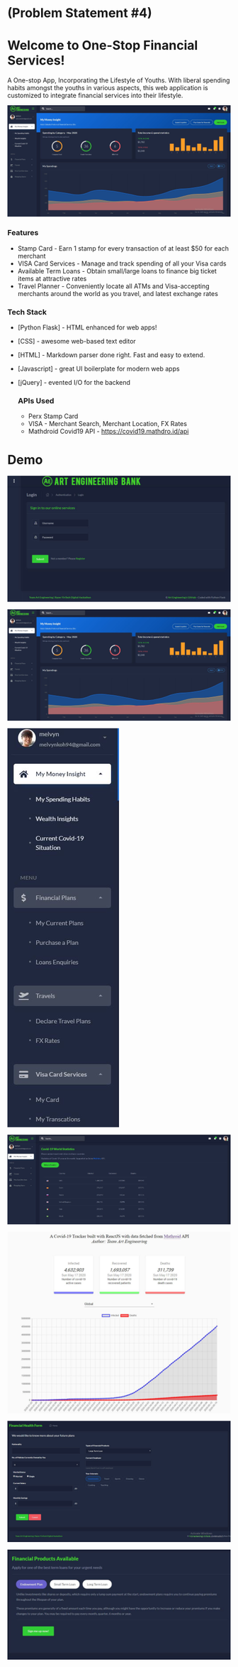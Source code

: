 # (Problem Statement #4)
# Welcome to One-Stop Financial Services! 
A One-stop App, Incorporating the Lifestyle of Youths. With liberal spending habits amongst the youths in
various aspects, this web application is customized to integrate financial services into their lifestyle.

![Screenshot of Main Page](/screenshots/money_insight.JPG)

  ### Features
  - Stamp Card - Earn 1 stamp for every transaction of at least $50 for each merchant
  - VISA Card Services - Manage and track spending of all your Visa cards
  - Available Term Loans - Obtain small/large loans to finance big ticket items at attractive rates
  - Travel Planner - Conveniently locate all ATMs and Visa-accepting merchants around the world as you travel, and latest exchange rates

  ### Tech Stack

* [Python Flask] - HTML enhanced for web apps!
* [CSS] - awesome web-based text editor
* [HTML] - Markdown parser done right. Fast and easy to extend.
* [Javascript] - great UI boilerplate for modern web apps
* [jQuery] - evented I/O for the backend

   ### APIs Used
  - Perx Stamp Card
  - VISA - Merchant Search, Merchant Location, FX Rates
  - Mathdroid Covid19 API - https://covid19.mathdro.id/api

# Demo

![Screenshot of Main Page](/screenshots/login.JPG)

![Screenshot of Main Page](/screenshots/money_insight.JPG)

![Screenshot of Main Page](/screenshots/sidenav_menu.JPG)

![Screenshot of Main Page](/screenshots/covid19_summary.JPG)

![Screenshot of Main Page](/screenshots/covid19_countryselect.JPG)

![Screenshot of Main Page](/screenshots/financial_health_form.JPG)

![Screenshot of Main Page](/screenshots/financial_products_mambu.JPG)